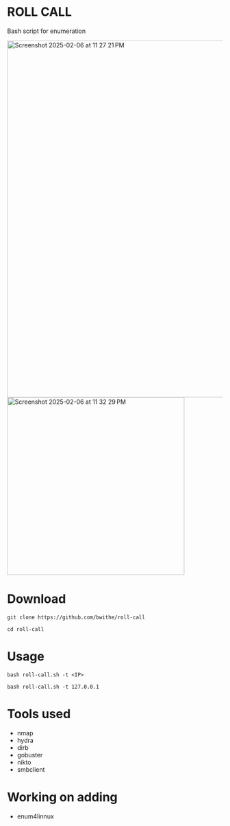 # ROLL CALL
Bash script for enumeration

<img width="831" alt="Screenshot 2025-02-06 at 11 27 21 PM" src="https://github.com/user-attachments/assets/301d1d08-afaa-40f8-b0a0-e004c3369337" />

<img width="414" alt="Screenshot 2025-02-06 at 11 32 29 PM" src="https://github.com/user-attachments/assets/70d11a65-83a0-4200-a195-bf3e7dc30dbe" />

# Download
```
git clone https://github.com/bwithe/roll-call

cd roll-call

```

# Usage
```
bash roll-call.sh -t <IP>

```

```
bash roll-call.sh -t 127.0.0.1

```

# Tools used
- nmap
- hydra
- dirb
- gobuster
- nikto
- smbclient

# Working on adding
- enum4linnux
